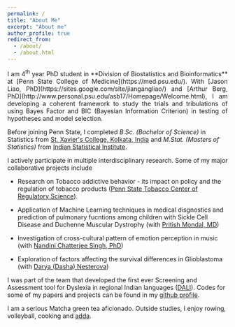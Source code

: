 ```yaml
---
permalink: /
title: "About Me"
excerpt: "About me"
author_profile: true
redirect_from: 
  - /about/
  - /about.html
---
```


<div style="text-align: justify">I am 4<sup>th</sup> year PhD student in **Division of Biostatistics and Bioinformatics** at [Penn State College of Medicine](https://med.psu.edu/). With [Jason Liao, PhD](https://sites.google.com/site/jiangangliao/) and [Arthur Berg, PhD](http://www.personal.psu.edu/asb17/Homepage/Welcome.html), I am developing a coherent framework to study the trials and tribulations
 of using Bayes Factor and BIC (Bayesian Information Criterion) in testing of hypotheses and model selection.</div> 
 
Before joining Penn State, I completed _B.Sc. (Bachelor of Science)_ in Statistics from [St. Xavier's College, Kolkata, India](http://www.sxccal.edu/) and _M.Stat. (Masters of Statistics)_ from [Indian Statistical Institute](https://www.isical.ac.in/).

I actively participate in multiple interdisciplinary research. Some of my major collaborative projects include

* Research on Tobacco addictive behavior - its impact on policy and the regulation of tobacco products ([Penn State Tobacco Center of Regulatory Science](https://sites.psu.edu/tcors/)).

* Application of Machine Learning techniques in medical disgnostics and prediction of pulmonary fucntions among children with Sickle Cell Disease and Duchenne Muscular Dystrophy (with [Pritish Mondal, MD](https://childrens.pennstatehealth.org/display-provider/-/provider/1923/pritish-mondal-md))

* Investigation of cross-cultural pattern of emotion perception in music (with [Nandini Chatterjee Singh, PhD](http://nandinisingh.wixsite.com/labweb))

* Exploration of factors affecting the survival differences in Glioblastoma (with [Darya (Dasha) Nesterova](https://www.linkedin.com/in/darya-dasha-nesterova-a11876b3/))

I was part of the team that developed the first ever Screening and Assessment tool for Dyslexia in regional Indian languages ([DALI](http://14.139.62.22/DALI/index.php)). Codes for some of my papers and projects can be found in my [github profile](https://github.com/vishalmidya). 

I am a serious Matcha green tea aficionado. Outside studies, I enjoy rowing, volleyball, cooking and [adda](https://en.wikipedia.org/wiki/Adda_(South_Asian)).
